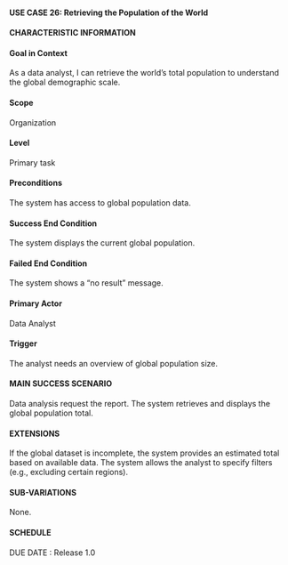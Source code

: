 #### **USE CASE 26: Retrieving the Population of the World**
#### **CHARACTERISTIC INFORMATION**

#### **Goal in Context**
As a data analyst, I can retrieve the world’s total population to understand the global demographic scale.

#### **Scope**
Organization

#### **Level**
Primary task

#### **Preconditions**
The system has access to global population data.

#### **Success End Condition**
The system displays the current global population.

#### **Failed End Condition**
The system shows a “no result” message.

#### **Primary Actor**
Data Analyst

#### **Trigger**
The analyst needs an overview of global population size.

#### **MAIN SUCCESS SCENARIO**
Data analysis request the report.
The system retrieves and displays the global population total.
#### **EXTENSIONS**
If the global dataset is incomplete, the system provides an estimated total based on available data.
The system allows the analyst to specify filters (e.g., excluding certain regions).

#### **SUB-VARIATIONS**
None.

#### **SCHEDULE**
DUE DATE : Release 1.0

